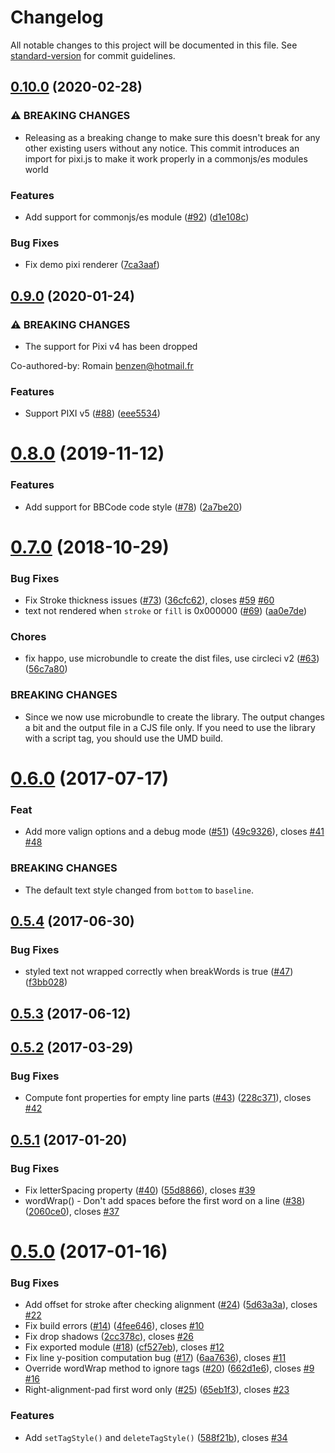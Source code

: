 # Changelog

All notable changes to this project will be documented in this file. See [standard-version](https://github.com/conventional-changelog/standard-version) for commit guidelines.

## [0.10.0](https://github.com/tleunen/pixi-multistyle-text/compare/v0.9.0...v0.10.0) (2020-02-28)

### ⚠ BREAKING CHANGES

- Releasing as a breaking change to make sure this doesn't break for any other existing users without any notice. This commit introduces an import for pixi.js to make it work properly in a commonjs/es modules world

### Features

- Add support for commonjs/es module ([#92](https://github.com/tleunen/pixi-multistyle-text/issues/92)) ([d1e108c](https://github.com/tleunen/pixi-multistyle-text/commit/d1e108c6c3bf55a883f5be79cee58823fec21274))

### Bug Fixes

- Fix demo pixi renderer ([7ca3aaf](https://github.com/tleunen/pixi-multistyle-text/commit/7ca3aaf11fa20ef242074da1940b119d30c2e0f8))

## [0.9.0](https://github.com/tleunen/pixi-multistyle-text/compare/v0.8.0...v0.9.0) (2020-01-24)

### ⚠ BREAKING CHANGES

- The support for Pixi v4 has been dropped

Co-authored-by: Romain <benzen@hotmail.fr>

### Features

- Support PIXI v5 ([#88](https://github.com/tleunen/pixi-multistyle-text/issues/88)) ([eee5534](https://github.com/tleunen/pixi-multistyle-text/commit/eee5534b268b2c4ad6d2cb4dba8fb61ba7f9d22f))

<a name="0.8.0"></a>

# [0.8.0](https://github.com/tleunen/pixi-multistyle-text/compare/v0.7.0...v0.8.0) (2019-11-12)

### Features

- Add support for BBCode code style ([#78](https://github.com/tleunen/pixi-multistyle-text/issues/78)) ([2a7be20](https://github.com/tleunen/pixi-multistyle-text/commit/2a7be20))

<a name="0.7.0"></a>

# [0.7.0](https://github.com/tleunen/pixi-multistyle-text/compare/v0.6.0...v0.7.0) (2018-10-29)

### Bug Fixes

- Fix Stroke thickness issues ([#73](https://github.com/tleunen/pixi-multistyle-text/issues/73)) ([36cfc62](https://github.com/tleunen/pixi-multistyle-text/commit/36cfc62)), closes [#59](https://github.com/tleunen/pixi-multistyle-text/issues/59) [#60](https://github.com/tleunen/pixi-multistyle-text/issues/60)
- text not rendered when `stroke` or `fill` is 0x000000 ([#69](https://github.com/tleunen/pixi-multistyle-text/issues/69)) ([aa0e7de](https://github.com/tleunen/pixi-multistyle-text/commit/aa0e7de))

### Chores

- fix happo, use microbundle to create the dist files, use circleci v2 ([#63](https://github.com/tleunen/pixi-multistyle-text/issues/63)) ([56c7a80](https://github.com/tleunen/pixi-multistyle-text/commit/56c7a80))

### BREAKING CHANGES

- Since we now use microbundle to create the library. The output changes a bit and the output file in a CJS file only. If you need to use the library with a script tag, you should use the UMD build.

<a name="0.6.0"></a>

# [0.6.0](https://github.com/tleunen/pixi-multistyle-text/compare/v0.5.4...v0.6.0) (2017-07-17)

### Feat

- Add more valign options and a debug mode ([#51](https://github.com/tleunen/pixi-multistyle-text/issues/51)) ([49c9326](https://github.com/tleunen/pixi-multistyle-text/commit/49c9326)), closes [#41](https://github.com/tleunen/pixi-multistyle-text/issues/41) [#48](https://github.com/tleunen/pixi-multistyle-text/issues/48)

### BREAKING CHANGES

- The default text style changed from `bottom` to `baseline`.

<a name="0.5.4"></a>

## [0.5.4](https://github.com/tleunen/pixi-multistyle-text/compare/v0.5.3...v0.5.4) (2017-06-30)

### Bug Fixes

- styled text not wrapped correctly when breakWords is true ([#47](https://github.com/tleunen/pixi-multistyle-text/issues/47)) ([f3bb028](https://github.com/tleunen/pixi-multistyle-text/commit/f3bb028))

<a name="0.5.3"></a>

## [0.5.3](https://github.com/tleunen/pixi-multistyle-text/compare/v0.5.2...v0.5.3) (2017-06-12)

<a name="0.5.2"></a>

## [0.5.2](https://github.com/tleunen/pixi-multistyle-text/compare/v0.5.1...v0.5.2) (2017-03-29)

### Bug Fixes

- Compute font properties for empty line parts ([#43](https://github.com/tleunen/pixi-multistyle-text/issues/43)) ([228c371](https://github.com/tleunen/pixi-multistyle-text/commit/228c371)), closes [#42](https://github.com/tleunen/pixi-multistyle-text/issues/42)

<a name="0.5.1"></a>

## [0.5.1](https://github.com/tleunen/pixi-multistyle-text/compare/v0.5.0...v0.5.1) (2017-01-20)

### Bug Fixes

- Fix letterSpacing property ([#40](https://github.com/tleunen/pixi-multistyle-text/issues/40)) ([55d8866](https://github.com/tleunen/pixi-multistyle-text/commit/55d8866)), closes [#39](https://github.com/tleunen/pixi-multistyle-text/issues/39)
- wordWrap() - Don't add spaces before the first word on a line ([#38](https://github.com/tleunen/pixi-multistyle-text/issues/38)) ([2060ce0](https://github.com/tleunen/pixi-multistyle-text/commit/2060ce0)), closes [#37](https://github.com/tleunen/pixi-multistyle-text/issues/37)

<a name="0.5.0"></a>

# [0.5.0](https://github.com/tleunen/pixi-multistyle-text/compare/v0.4.0...v0.5.0) (2017-01-16)

### Bug Fixes

- Add offset for stroke after checking alignment ([#24](https://github.com/tleunen/pixi-multistyle-text/issues/24)) ([5d63a3a](https://github.com/tleunen/pixi-multistyle-text/commit/5d63a3a)), closes [#22](https://github.com/tleunen/pixi-multistyle-text/issues/22)
- Fix build errors ([#14](https://github.com/tleunen/pixi-multistyle-text/issues/14)) ([4fee646](https://github.com/tleunen/pixi-multistyle-text/commit/4fee646)), closes [#10](https://github.com/tleunen/pixi-multistyle-text/issues/10)
- Fix drop shadows ([2cc378c](https://github.com/tleunen/pixi-multistyle-text/commit/2cc378c)), closes [#26](https://github.com/tleunen/pixi-multistyle-text/issues/26)
- Fix exported module ([#18](https://github.com/tleunen/pixi-multistyle-text/issues/18)) ([cf527eb](https://github.com/tleunen/pixi-multistyle-text/commit/cf527eb)), closes [#12](https://github.com/tleunen/pixi-multistyle-text/issues/12)
- Fix line y-position computation bug ([#17](https://github.com/tleunen/pixi-multistyle-text/issues/17)) ([6aa7636](https://github.com/tleunen/pixi-multistyle-text/commit/6aa7636)), closes [#11](https://github.com/tleunen/pixi-multistyle-text/issues/11)
- Override wordWrap method to ignore tags ([#20](https://github.com/tleunen/pixi-multistyle-text/issues/20)) ([662d1e6](https://github.com/tleunen/pixi-multistyle-text/commit/662d1e6)), closes [#9](https://github.com/tleunen/pixi-multistyle-text/issues/9) [#16](https://github.com/tleunen/pixi-multistyle-text/issues/16)
- Right-alignment-pad first word only ([#25](https://github.com/tleunen/pixi-multistyle-text/issues/25)) ([65eb1f3](https://github.com/tleunen/pixi-multistyle-text/commit/65eb1f3)), closes [#23](https://github.com/tleunen/pixi-multistyle-text/issues/23)

### Features

- Add `setTagStyle()` and `deleteTagStyle()` ([588f21b](https://github.com/tleunen/pixi-multistyle-text/commit/588f21b)), closes [#34](https://github.com/tleunen/pixi-multistyle-text/issues/34)
